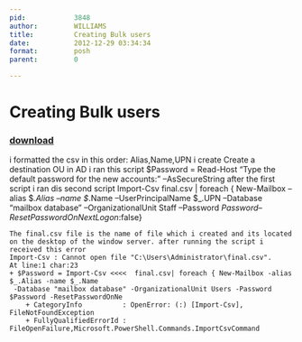 ```yaml
---
pid:            3848
author:         WILLIAMS
title:          Creating Bulk users
date:           2012-12-29 03:34:34
format:         posh
parent:         0

---
```


# Creating Bulk users

### [download](Scripts\3848.ps1)

i formatted the csv in this order: Alias,Name,UPN
i create Create a destination OU in AD
i ran this script
$Password = Read-Host “Type the default password for the new accounts:” –AsSecureString
after the first script i ran dis second script
Import-Csv final.csv | foreach { New-Mailbox –alias $_.Alias –name $_.Name –UserPrincipalName $_.UPN –Database “mailbox database” –OrganizationalUnit Staff –Password $Password –ResetPasswordOnNextLogon:$false}



```posh
The final.csv file is the name of file which i created and its located on the desktop of the window server. after running the script i received this error
Import-Csv : Cannot open file "C:\Users\Administrator\final.csv".
At line:1 char:23
+ $Password = Import-Csv <<<<  final.csv| foreach { New-Mailbox -alias $_.Alias -name $_.Name
 -Database "mailbox database" -OrganizationalUnit Users -Password $Password -ResetPasswordOnNe
    + CategoryInfo          : OpenError: (:) [Import-Csv], FileNotFoundException
    + FullyQualifiedErrorId : FileOpenFailure,Microsoft.PowerShell.Commands.ImportCsvCommand
```
